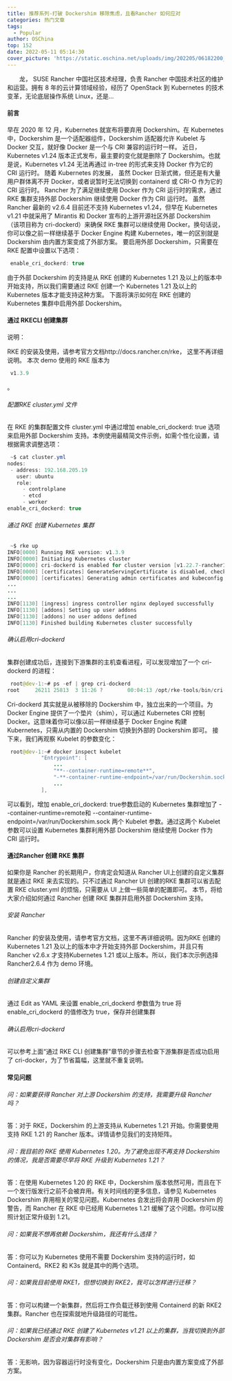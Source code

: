 ```yaml
---
title: 推荐系列-打破 Dockershim 移除焦虑，且看Rancher 如何应对
categories: 热门文章
tags:
  - Popular
author: OSChina
top: 152
date: 2022-05-11 05:14:30
cover_picture: 'https://static.oschina.net/uploads/img/202205/06182200_Nwjn.png'
---
```


&emsp;&emsp;龙， SUSE Rancher 中国社区技术经理，负责 Rancher 中国技术社区的维护和运营。拥有 8 年的云计算领域经验，经历了 OpenStack 到 Kubernetes 的技术变革，无论底层操作系统 Linux，还是...
<!-- more -->

                                                                                                                                                                                         
 
#### 前言 
早在 2020 年 12 月，Kubernetes 就宣布将要弃用 Dockershim。在 Kubernetes 中，Dockershim 是一个适配器组件，Dockershim 适配器允许 Kubelet 与 Docker 交互，就好像 Docker 是一个与 CRI 兼容的运行时一样。 
近日，Kubernetes v1.24 版本正式发布，最主要的变化就是删除了 Dockershim。也就是说，Kubernetes v1.24 无法再通过 in-tree 的形式来支持 Docker 作为它的 CRI 运行时。 
随着 Kubernetes 的发展， 虽然 Docker 日渐式微，但还是有大量用户群体离不开 Docker，或者说暂时无法切换到 containerd 或 CRI-O 作为它的 CRI 运行时。 Rancher 为了满足继续使用 Docker 作为 CRI 运行时的需求，通过 RKE 集群支持外部 Dockershim 继续使用 Docker 作为 CRI 运行时。 
虽然 Rancher 最新的 v2.6.4 目前还不支持 Kubernetes v1.24，但早在 Kubernetes v1.21 中就采用了 Mirantis 和 Docker 宣布的上游开源社区外部 Dockershim （该项目称为 cri-dockerd）来确保 RKE 集群可以继续使用 Docker。换句话说，你可以像之前一样继续基于 Docker Engine 构建 Kubernetes，唯一的区别就是 Dockershim 由内置方案变成了外部方案。 
要启用外部 Dockershim，只需要在 RKE 配置中设置以下选项： 
 
 ```java 
  enable_cri_dockerd: true

  ``` 
  
由于外部 Dockershim 的支持是从 RKE 创建的 Kubernetes 1.21 及以上的版本中开始支持，所以我们需要通过 RKE 创建一个 Kubernetes 1.21 及以上的 Kubernetes 版本才能支持这种方案。 
下面将演示如何在 RKE 创建的 Kubernetes 集群中启用外部 Dockershim。 
 
#### 通过 RKECLI 创建集群 
说明： 
 
 RKE 的安装及使用，请参考官方文档http://docs.rancher.cn/rke， 这里不再详细说明。 
 本次 demo 使用的 RKE 版本为  
 ```java 
  v1.3.9
  ``` 
 。 
 
 
###### 配置RKE cluster.yml 文件 
在 RKE 的集群配置文件 cluster.yml 中通过增加 enable_cri_dockerd: true 选项来启用外部 Dockershim 支持。本例使用最精简文件示例，如需个性化设置，请根据需求调整选项： 
 
 ```java 
  ~$ cat cluster.yml
nodes:
  - address: 192.168.205.19
    user: ubuntu
    role:
      - controlplane
      - etcd
      - worker
enable_cri_dockerd: true

  ``` 
  
 
###### 通过 RKE 创建 Kubernetes 集群 
 
 ```java 
  ~$ rke up
INFO[0000] Running RKE version: v1.3.9
INFO[0000] Initiating Kubernetes cluster
INFO[0000] cri-dockerd is enabled for cluster version [v1.22.7-rancher1-2]
INFO[0000] [certificates] GenerateServingCertificate is disabled, checking if there are unused Kubelet certificates
INFO[0000] [certificates] Generating admin certificates and kubeconfig
...
...
...
INFO[1130] [ingress] ingress controller nginx deployed successfully
INFO[1130] [addons] Setting up user addons
INFO[1130] [addons] no user addons defined
INFO[1130] Finished building Kubernetes cluster successfully

  ``` 
  
 
###### 确认启用cri-dockerd 
集群创建成功后，连接到下游集群的主机查看进程，可以发现增加了一个 cri-dockerd 的进程： 
 
 ```java 
  root@dev-1:~# ps -ef | grep cri-dockerd
root     26211 25813  3 11:26 ?        00:04:13 /opt/rke-tools/bin/cri-dockerd --network-plugin=cni --cni-conf-dir=/etc/cni/net.d --cni-bin-dir=/opt/cni/bin --pod-infra-container-image=rancher/mirrored-pause:3.6

  ``` 
  
Cri-dockerd 其实就是从被移除的 Dockershim 中，独立出来的一个项目。为 Docker Engine 提供了一个垫片（shim），可以通过 Kubernetes CRI 控制 Docker。这意味着你可以像以前一样继续基于 Docker Engine 构建 Kubernetes，只需从内置的 Dockershim 切换到外部的 Dockershim 即可。 
接下来，我们再观察 Kubelet 的参数变化： 
 
 ```java 
  root@dev-1:~# docker inspect kubelet
            "Entrypoint": [
                ...
                "**--container-runtime=remote**",
                "-**-container-runtime-endpoint=/var/run/Dockershim.sock**",
                ...
            ],

  ``` 
  
可以看到，增加 enable_cri_dockerd: true参数启动的 Kubernetes 集群增加了 --container-runtime=remote和 --container-runtime-endpoint=/var/run/Dockershim.sock 两个 Kubelet 参数。通过这两个 Kubelet 参数可以设置 Kubernetes 集群利用外部 Dockershim 继续使用 Docker 作为 CRI 运行时。 
 
#### 通过Rancher 创建 RKE 集群 
如果你是 Rancher 的长期用户，你肯定会知道从 Rancher UI上创建的自定义集群就是通过 RKE 来去实现的。只不过通过 Rancher UI 创建的RKE 集群可以省去配置 RKE cluster.yml 的烦恼，只需要从 UI 上做一些简单的配置即可。 
本节，将给大家介绍如何通过 Rancher 创建 RKE 集群并启用外部 Dockershim 支持。 
 
###### 安装 Rancher 
Rancher 的安装及使用，请参考官方文档，这里不再详细说明。因为RKE 创建的Kubernetes 1.21 及以上的版本中才开始支持外部 Dockershim，并且只有 Rancher v2.6.x 才支持Kubernetes 1.21 或以上版本。所以，我们本次示例选择 Rancher2.6.4 作为 demo 环境。 
 
###### 创建自定义集群 
 
通过 Edit as YAML 来设置 enable_cri_dockerd 参数值为 true  将 enable_cri_dockerd 的值修改为 true，保存并创建集群  
 
###### 确认启用cri-dockerd 
可以参考上面“通过 RKE CLI 创建集群”章节的步骤去检查下游集群是否成功启用了 cri-docker，为了节省篇幅，这里就不重复说明。 
 
#### 常见问题 
 
###### 问：如果要获得 Rancher 对上游 Dockershim 的支持，我需要升级 Rancher 吗？ 
答：对于 RKE，Dockershim 的上游支持从 Kubernetes 1.21 开始。你需要使用支持 RKE 1.21 的 Rancher 版本。详情请参见我们的支持矩阵。 
 
###### 问：我目前的 RKE 使用 Kubernetes 1.20。为了避免出现不再支持 Dockershim 的情况，我是否需要尽早将 RKE 升级到 Kubernetes 1.21？ 
答：在使用 Kubernetes 1.20 的 RKE 中，Dockershim 版本依然可用，而且在下一个发行版发行之前不会被弃用。有关时间线的更多信息，请参见 Kubernetes Dockershim 弃用相关的常见问题。Kubernetes 会发出将会弃用 Dockershim 的警告，而 Rancher 在 RKE 中已经用 Kubernetes 1.21 缓解了这个问题。你可以按照计划正常升级到 1.21。 
 
###### 问：如果我不想再依赖 Dockershim，我还有什么选择？ 
答：你可以为 Kubernetes 使用不需要 Dockershim 支持的运行时，如 Containerd。RKE2 和 K3s 就是其中的两个选项。 
 
###### 问：如果我目前使用 RKE1，但想切换到 RKE2，我可以怎样进行迁移？ 
答：你可以构建一个新集群，然后将工作负载迁移到使用 Containerd 的新 RKE2 集群。Rancher 也在探索就地升级路径的可能性。 
 
###### 问：如果我已经通过 RKE 创建了 Kubernetes v1.21 以上的集群，当我切换到外部 Dockershim 是否会对集群有影响？ 
答：无影响，因为容器运行时没有变化，Dockershim 只是由内置方案变成了外部方案。
                                        